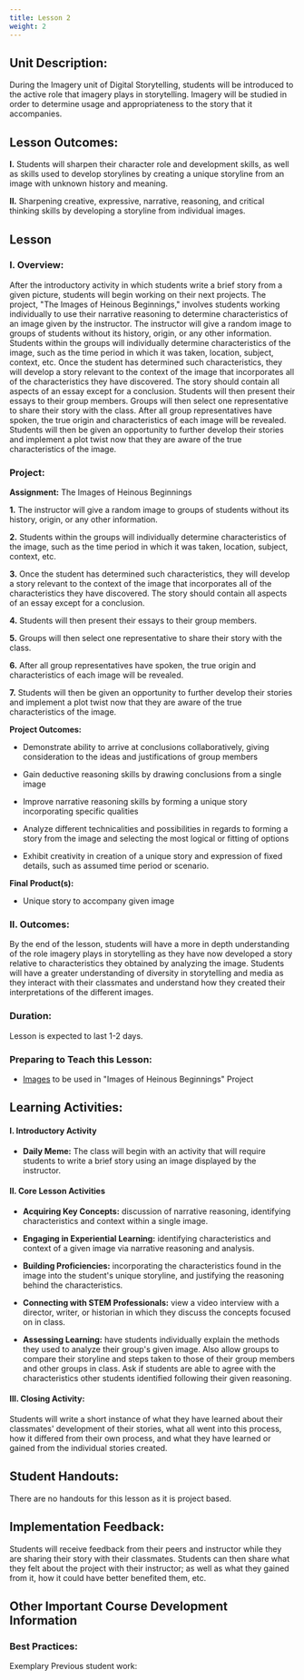 ```yaml
---
title: Lesson 2
weight: 2
---
```

## Unit Description: 
During the Imagery unit of Digital Storytelling, students will be introduced to the active role that imagery plays in storytelling. Imagery will be studied in order to determine usage and appropriateness to the story that it accompanies. 


## Lesson Outcomes:
**I.** Students will sharpen their character role and development skills, as well as skills used to develop storylines by creating a unique storyline from an image with unknown history and meaning.

**II.** Sharpening creative, expressive, narrative, reasoning, and critical thinking skills by developing a storyline from individual images.

## Lesson
### I. Overview:
After the introductory activity in which students write a brief story from a given picture, students will begin working on their next projects. The project, "The Images of Heinous Beginnings," involves students working individually to use their narrative reasoning to determine characteristics of an image given by the instructor. The instructor will give a random image to groups of students without its history, origin, or any other information. Students within the groups will individually determine characteristics of the image, such as the time period in which it was taken, location, subject, context, etc. Once the student has determined such characteristics, they will develop a story relevant to the context of the image that incorporates all of the characteristics they have discovered. The story should contain all aspects of an essay except for a conclusion. Students will then present their essays to their group members. Groups will then select one representative to share their story with the class. After all group representatives have spoken, the true origin and characteristics of each image will be revealed. Students will then be given an opportunity to further develop their stories and implement a plot twist now that they are aware of the true characteristics of the image.

### Project:
**Assignment:**  The Images of Heinous Beginnings

		

 **1.** The instructor will give a random image to groups of students without its history, origin, or any other information.
 
 **2.** Students within the groups will individually determine characteristics of the image, such as the time period in which it was taken, location, subject, context, etc. 
 
 **3.** Once the student has determined such characteristics, they will develop a story relevant to the context of the image that incorporates all of the characteristics they have discovered. The story should contain all aspects of an essay except for a conclusion.
 
 **4.** Students will then present their essays to their group members. 
 
 **5.** Groups will then select one representative to share their story with the class.
 
**6.** After all group representatives have spoken, the true origin and characteristics of each image will be revealed.

**7.**  Students will then be given an opportunity to further develop their stories and implement a plot twist now that they are aware of the true characteristics of the image.

**Project Outcomes:** 
-   Demonstrate ability to arrive at conclusions collaboratively, giving consideration to the ideas and justifications of group members
    
-   Gain deductive reasoning skills by drawing conclusions from a single image
    
-   Improve narrative reasoning skills by forming a unique story incorporating specific qualities
    
-   Analyze different technicalities and possibilities in regards to forming a story from the image and selecting the most logical or fitting of options
    
-   Exhibit creativity in creation of a unique story and expression of fixed details, such as assumed time period or scenario.

**Final Product(s):**
	

 - Unique story to accompany given image


### II. Outcomes:
By the end of the lesson, students will have a more in depth understanding of the role imagery plays in storytelling as they have now developed a story relative to characteristics they obtained by analyzing the image.  Students will have a greater understanding of diversity in storytelling and media as they interact with their classmates and understand how they created their interpretations of the different images. 

###  Duration: 
Lesson is expected to last 1-2 days.

### Preparing to Teach this Lesson:

- [Images](http://www.historyinorbit.com/13-children-who-grew-up-to-be-the-most-evil-humans-in-the-world/) to be used in "Images of Heinous Beginnings" Project


## Learning Activities:

#### I. Introductory Activity
-  **Daily Meme:** The class will begin with an activity that will require students to write a brief story using an image displayed by the instructor.

#### II. Core Lesson Activities
- **Acquiring Key Concepts:** discussion of narrative reasoning, identifying characteristics and context within a single image.

- **Engaging in Experiential Learning:** identifying characteristics and context of a given image via narrative reasoning and analysis.

- **Building Proficiencies:** incorporating the characteristics found in the image into the student's unique storyline, and justifying the reasoning behind the characteristics.

- **Connecting with STEM Professionals:** view a video interview with a director, writer, or historian in which they discuss the concepts focused on in class.

- **Assessing Learning:** have students individually explain the methods they used to analyze their group's given image. Also allow groups to compare their storyline and steps taken to those of their group members and other groups in class. Ask if students are able to agree with the characteristics other students identified following their given reasoning.
#### III. Closing Activity: 
 Students will write a short instance of what they have learned about their classmates' development of their stories, what all went into this process, how it differed from their own process, and what they have learned or gained from the individual stories created.



## Student Handouts:
There are no handouts for this lesson as it is project based.

##  Implementation Feedback: 
Students will receive feedback from their peers and instructor while they are sharing their story with their classmates. Students can then share what they felt about the project with their instructor; as well as what they gained from it, how it could have better benefited them, etc.


## Other Important Course Development Information
### Best Practices:
Exemplary Previous student work: 
